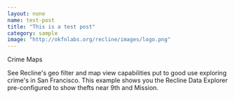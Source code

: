 ```yaml
---
layout: none
name: test-post
title: "This is a test post"
category: sample
image: "http://okfnlabs.org/recline/images/logo.png"
---
```



Crime Maps

See Recline's geo filter and map view capabilities put to good use 
exploring crime's in San Francisco. 
This example shows you the Recline Data Explorer pre-configured 
to show thefts near 9th and Mission.